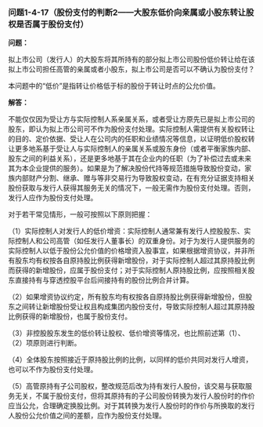 ### 问题1-4-17（股份支付的判断2——大股东低价向亲属或小股东转让股权是否属于股份支付）

**问题：**

拟上市公司（发行人）的大股东将其所持有的部分拟上市公司股份低价转让给在该拟上市公司担任高管的亲属或者小股东，拟上市公司是否可以不确认为股份支付？

本问题中的“低价”是指转让价格低于标的股份于转让时点的公允价值。

**解答：**

不能仅仅因为受让方与实际控制人系亲属关系，或者受让方原先已是拟上市公司的股东，即认为拟上市公司可不作为股份支付处理。实际控制人需提供有关股权转让的目的、定价依据、受让人在公司内的任职和业绩情况等信息，以证明低价股权转让更多地系基于受让人与实际控制人的亲属关系或股东身份（或者平衡家族内部、股东之间的利益关系），还是更多地基于其在企业内的任职（为了补偿过去或未来其为本企业提供的服务）。如果是为了解决股份代持等规范措施导致股份变动，家族内部财产分割、继承、赠与等非交易行为导致股权变动，在有充分证据支持相关股份获取与发行人获得其服务无关的情况下，一般无需作为股份支付处理。否则，发行人应作为股份支付处理。

对于若干常见情形，一般可按照以下原则把握：

（1）实际控制人对发行人的低价增资：实际控制人通常兼有发行人控股股东、实际控制人和公司高管（如任发行人董事长）的双重身份。对于为发行人提供服务的实际控制人以低于股份公允价值的价格增资入股事宜，如果根据增资协议，并非所有股东均有权按各自原持股比例获得新增股份，对于实际控制人超过其原持股比例而获得的新增股份，应属于股份支付；对于实际控制人原持股比例，应按照相关股东直接持有与穿透控股平台后间接持有的股份比例合并计算。

（2）如果增资协议约定，所有股东均有权按各自原持股比例获得新增股份，但股东之间转让新增股份受让权且构成集团内股份支付，导致实际控制人超过其原持股比例获得的新增股份，也属于股份支付。

（3）非控股股东发生的低价转让股权、低价增资等情况，也比照前述第（1）、（2）项原则进行判断。

（4）全体股东按照接近于原持股比例的比例，以同样的低价共同对发行人增资，也可以不作为股份支付处理。

（5）高管原持有子公司股权，整改规范后改为持有发行人股份，该交易与获取服务无关，不属于股份支付，但将其原持有的子公司股份转换为发行人股份时的作价应当公允，合理确定换股比例。对于其转换为发行人股份时的作价与所换取的发行人股份公允价值之间的差额，应作为股份支付处理。